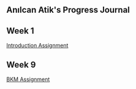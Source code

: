 ## Anılcan Atik's Progress Journal



## Week 1

[Introduction Assignment](Assignment1/assignment1.html)



## Week 9
[BKM Assignment](bkm_anilcanatik.html)

